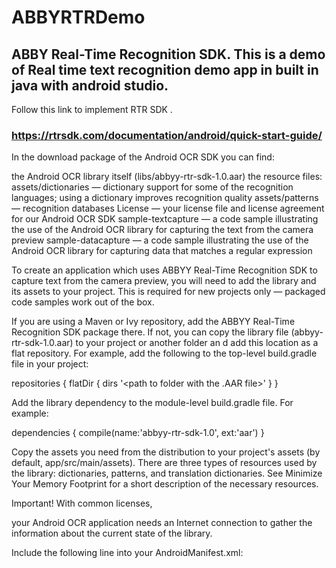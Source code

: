 # ABBYRTRDemo

## ABBY Real-Time Recognition SDK. This is a demo of Real time text recognition demo app in built in java with android studio.

Follow this link to implement RTR SDK .
### https://rtrsdk.com/documentation/android/quick-start-guide/

In the download package of the Android OCR SDK you can find:

the Android OCR library itself (libs/abbyy-rtr-sdk-1.0.aar)
the resource files:
assets/dictionaries — dictionary support for some of the recognition languages; using a dictionary improves recognition quality
assets/patterns — recognition databases
License — your license file and license agreement for our Android OCR SDK
sample-textcapture — a code sample illustrating the use of the Android OCR library for capturing the text from the camera preview
sample-datacapture — a code sample illustrating the use of the Android OCR library for capturing data that matches a regular expression

To create an application which uses ABBYY Real-Time Recognition SDK to capture text from the camera preview,
you will need to add the library and its assets to your project. 
This is required for new projects only — packaged code samples work out of the box.

If you are using a Maven or Ivy repository, add the ABBYY Real-Time Recognition SDK package there.
If not, you can copy the library file (abbyy-rtr-sdk-1.0.aar) to your project or another folder an
d add this location as a flat repository. 
For example, add the following to the top-level build.gradle file in your project:

repositories {
    flatDir {
        dirs '<path to folder with the .AAR file>'
    }
}
    
Add the library dependency to the module-level build.gradle file. For example:

dependencies {
    compile(name:'abbyy-rtr-sdk-1.0', ext:'aar')
}

Copy the assets you need from the distribution to your project's assets (by default, app/src/main/assets).
There are three types of resources used by the library: dictionaries, patterns, and translation dictionaries. 
See Minimize Your Memory Footprint for a short description of the necessary resources.

 Important! With common licenses, 
 
 your Android OCR application needs an Internet connection to gather the information about the current state of the library.
 
 Include the following line into your AndroidManifest.xml:

<uses-permission android:name="android.permission.INTERNET" />


